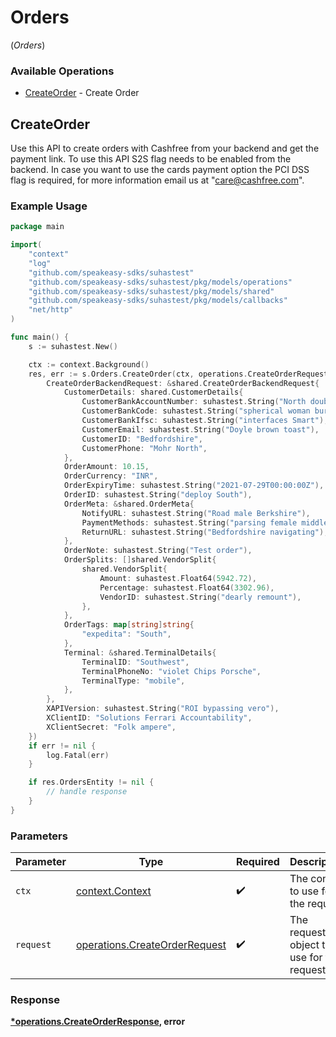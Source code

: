 # Orders
(*Orders*)

### Available Operations

* [CreateOrder](#createorder) - Create Order

## CreateOrder

Use this API to create orders with Cashfree from your backend and get the payment link. To use this API S2S flag needs to be enabled from the backend. In case you want to use the cards payment option the PCI DSS flag is required, for more information email us at "care@cashfree.com".

### Example Usage

```go
package main

import(
	"context"
	"log"
	"github.com/speakeasy-sdks/suhastest"
	"github.com/speakeasy-sdks/suhastest/pkg/models/operations"
	"github.com/speakeasy-sdks/suhastest/pkg/models/shared"
	"github.com/speakeasy-sdks/suhastest/pkg/models/callbacks"
	"net/http"
)

func main() {
    s := suhastest.New()

    ctx := context.Background()
    res, err := s.Orders.CreateOrder(ctx, operations.CreateOrderRequest{
        CreateOrderBackendRequest: &shared.CreateOrderBackendRequest{
            CustomerDetails: shared.CustomerDetails{
                CustomerBankAccountNumber: suhastest.String("North double"),
                CustomerBankCode: suhastest.String("spherical woman burdensome"),
                CustomerBankIfsc: suhastest.String("interfaces Smart"),
                CustomerEmail: suhastest.String("Doyle brown toast"),
                CustomerID: "Bedfordshire",
                CustomerPhone: "Mohr North",
            },
            OrderAmount: 10.15,
            OrderCurrency: "INR",
            OrderExpiryTime: suhastest.String("2021-07-29T00:00:00Z"),
            OrderID: suhastest.String("deploy South"),
            OrderMeta: &shared.OrderMeta{
                NotifyURL: suhastest.String("Road male Berkshire"),
                PaymentMethods: suhastest.String("parsing female middleware"),
                ReturnURL: suhastest.String("Bedfordshire navigating"),
            },
            OrderNote: suhastest.String("Test order"),
            OrderSplits: []shared.VendorSplit{
                shared.VendorSplit{
                    Amount: suhastest.Float64(5942.72),
                    Percentage: suhastest.Float64(3302.96),
                    VendorID: suhastest.String("dearly remount"),
                },
            },
            OrderTags: map[string]string{
                "expedita": "South",
            },
            Terminal: &shared.TerminalDetails{
                TerminalID: "Southwest",
                TerminalPhoneNo: "violet Chips Porsche",
                TerminalType: "mobile",
            },
        },
        XAPIVersion: suhastest.String("ROI bypassing vero"),
        XClientID: "Solutions Ferrari Accountability",
        XClientSecret: "Folk ampere",
    })
    if err != nil {
        log.Fatal(err)
    }

    if res.OrdersEntity != nil {
        // handle response
    }
}
```

### Parameters

| Parameter                                                                      | Type                                                                           | Required                                                                       | Description                                                                    |
| ------------------------------------------------------------------------------ | ------------------------------------------------------------------------------ | ------------------------------------------------------------------------------ | ------------------------------------------------------------------------------ |
| `ctx`                                                                          | [context.Context](https://pkg.go.dev/context#Context)                          | :heavy_check_mark:                                                             | The context to use for the request.                                            |
| `request`                                                                      | [operations.CreateOrderRequest](../../models/operations/createorderrequest.md) | :heavy_check_mark:                                                             | The request object to use for the request.                                     |


### Response

**[*operations.CreateOrderResponse](../../models/operations/createorderresponse.md), error**

